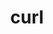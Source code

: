 ---
title: "curl"
layout: cache
categories: [package, v0.19]
meta: {"versions": ["7.85.0"], "compilers": ["gcc@=11.1.0", "gcc@=7.3.1", "gcc@=7.5.0", "oneapi@=2022.1.0"], "oss": ["amzn2", "ubuntu18.04", "ubuntu20.04"], "platforms": ["linux"], "targets": ["aarch64", "neoverse_n1", "x86_64", "x86_64_v3"], "stacks": ["aws-ahug", "aws-ahug-aarch64", "aws-isc", "aws-isc-aarch64", "build_systems", "data-vis-sdk", "e4s", "e4s-oneapi", "ml-cpu", "ml-cuda", "radiuss", "tutorial"], "num_specs": 7, "num_specs_by_stack": {"aws-isc-aarch64": 2, "aws-ahug-aarch64": 2, "ml-cuda": 1, "aws-isc": 1, "aws-ahug": 1, "ml-cpu": 1, "tutorial": 1, "data-vis-sdk": 1, "radiuss": 1, "build_systems": 1, "e4s": 1, "e4s-oneapi": 1}}
spec_details: [{"hash": "ze6lrytoijqb3yxub6ze6f7aqbhfrkye", "compiler": "gcc@=7.3.1", "versions": ["7.85.0"], "os": "amzn2", "platform": "linux", "target": "aarch64", "variants": ["build_system=autotools", "~gssapi", "~ldap", "~libidn2", "~librtmp", "libs=shared,static", "~libssh", "~libssh2", "~nghttp2", "tls=openssl"], "stacks": ["aws-isc-aarch64", "aws-ahug-aarch64"], "size": "-", "tarball": "https://binaries.spack.io/releases/v0.19/build_cache/linux-amzn2-aarch64/gcc-7.3.1/curl-7.85.0/linux-amzn2-aarch64-gcc-7.3.1-curl-7.85.0-ze6lrytoijqb3yxub6ze6f7aqbhfrkye.spack"}, {"hash": "zhs2zmnv6nuwvb7whnygoehhg6jqhswu", "compiler": "gcc@=7.3.1", "versions": ["7.85.0"], "os": "amzn2", "platform": "linux", "target": "neoverse_n1", "variants": ["build_system=autotools", "~gssapi", "~ldap", "~libidn2", "~librtmp", "libs=shared,static", "~libssh", "~libssh2", "~nghttp2", "tls=openssl"], "stacks": ["aws-isc-aarch64", "aws-ahug-aarch64"], "size": "-", "tarball": "https://binaries.spack.io/releases/v0.19/build_cache/linux-amzn2-neoverse_n1/gcc-7.3.1/curl-7.85.0/linux-amzn2-neoverse_n1-gcc-7.3.1-curl-7.85.0-zhs2zmnv6nuwvb7whnygoehhg6jqhswu.spack"}, {"hash": "i6rshdsxlwsla74tx7x7wzs6azvw2vfw", "compiler": "gcc@=7.3.1", "versions": ["7.85.0"], "os": "amzn2", "platform": "linux", "target": "x86_64_v3", "variants": ["build_system=autotools", "~gssapi", "~ldap", "~libidn2", "~librtmp", "libs=shared,static", "~libssh", "~libssh2", "~nghttp2", "tls=openssl"], "stacks": ["ml-cuda", "aws-isc", "aws-ahug", "ml-cpu"], "size": "-", "tarball": "https://binaries.spack.io/releases/v0.19/build_cache/linux-amzn2-x86_64_v3/gcc-7.3.1/curl-7.85.0/linux-amzn2-x86_64_v3-gcc-7.3.1-curl-7.85.0-i6rshdsxlwsla74tx7x7wzs6azvw2vfw.spack"}, {"hash": "skslu3imfcakpgjn2ctbimcqwyjxlphb", "compiler": "gcc@=7.5.0", "versions": ["7.85.0"], "os": "ubuntu18.04", "platform": "linux", "target": "x86_64", "variants": ["build_system=autotools", "~gssapi", "~ldap", "~libidn2", "~librtmp", "libs=shared,static", "~libssh", "~libssh2", "~nghttp2", "tls=openssl"], "stacks": ["tutorial", "data-vis-sdk", "radiuss"], "size": "-", "tarball": "https://binaries.spack.io/releases/v0.19/build_cache/linux-ubuntu18.04-x86_64/gcc-7.5.0/curl-7.85.0/linux-ubuntu18.04-x86_64-gcc-7.5.0-curl-7.85.0-skslu3imfcakpgjn2ctbimcqwyjxlphb.spack"}, {"hash": "bjktm2kx37ilapsq62zbufov5ahi3wfu", "compiler": "gcc@=7.5.0", "versions": ["7.85.0"], "os": "ubuntu18.04", "platform": "linux", "target": "x86_64", "variants": ["build_system=autotools", "~gssapi", "~ldap", "+libidn2", "~librtmp", "libs=shared,static", "~libssh", "~libssh2", "~nghttp2", "tls=openssl"], "stacks": ["build_systems"], "size": "-", "tarball": "https://binaries.spack.io/releases/v0.19/build_cache/linux-ubuntu18.04-x86_64/gcc-7.5.0/curl-7.85.0/linux-ubuntu18.04-x86_64-gcc-7.5.0-curl-7.85.0-bjktm2kx37ilapsq62zbufov5ahi3wfu.spack"}, {"hash": "fnusynhoot24ys46sw6qkyro2ivtdgzn", "compiler": "gcc@=11.1.0", "versions": ["7.85.0"], "os": "ubuntu20.04", "platform": "linux", "target": "x86_64", "variants": ["build_system=autotools", "~gssapi", "~ldap", "~libidn2", "~librtmp", "libs=shared,static", "~libssh", "~libssh2", "~nghttp2", "tls=openssl"], "stacks": ["e4s"], "size": "-", "tarball": "https://binaries.spack.io/releases/v0.19/build_cache/linux-ubuntu20.04-x86_64/gcc-11.1.0/curl-7.85.0/linux-ubuntu20.04-x86_64-gcc-11.1.0-curl-7.85.0-fnusynhoot24ys46sw6qkyro2ivtdgzn.spack"}, {"hash": "wffbf6ce4e54c5eban4cxq75j3dxc4c5", "compiler": "oneapi@=2022.1.0", "versions": ["7.85.0"], "os": "ubuntu20.04", "platform": "linux", "target": "x86_64", "variants": ["build_system=autotools", "~gssapi", "~ldap", "~libidn2", "~librtmp", "libs=shared,static", "~libssh", "~libssh2", "~nghttp2", "tls=openssl"], "stacks": ["e4s-oneapi"], "size": "-", "tarball": "https://binaries.spack.io/releases/v0.19/build_cache/linux-ubuntu20.04-x86_64/oneapi-2022.1.0/curl-7.85.0/linux-ubuntu20.04-x86_64-oneapi-2022.1.0-curl-7.85.0-wffbf6ce4e54c5eban4cxq75j3dxc4c5.spack"}]
---